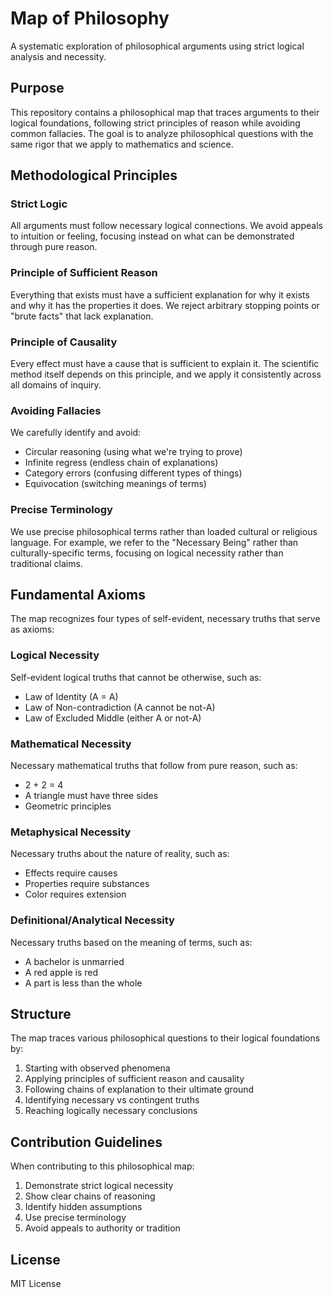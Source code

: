 # Map of Philosophy

A systematic exploration of philosophical arguments using strict logical analysis and necessity.

## Purpose

This repository contains a philosophical map that traces arguments to their logical foundations, following strict principles of reason while avoiding common fallacies. The goal is to analyze philosophical questions with the same rigor that we apply to mathematics and science.

## Methodological Principles

### Strict Logic
All arguments must follow necessary logical connections. We avoid appeals to intuition or feeling, focusing instead on what can be demonstrated through pure reason.

### Principle of Sufficient Reason
Everything that exists must have a sufficient explanation for why it exists and why it has the properties it does. We reject arbitrary stopping points or "brute facts" that lack explanation.

### Principle of Causality 
Every effect must have a cause that is sufficient to explain it. The scientific method itself depends on this principle, and we apply it consistently across all domains of inquiry.

### Avoiding Fallacies
We carefully identify and avoid:
- Circular reasoning (using what we're trying to prove)
- Infinite regress (endless chain of explanations)
- Category errors (confusing different types of things)
- Equivocation (switching meanings of terms)

### Precise Terminology
We use precise philosophical terms rather than loaded cultural or religious language. For example, we refer to the "Necessary Being" rather than culturally-specific terms, focusing on logical necessity rather than traditional claims.

## Fundamental Axioms

The map recognizes four types of self-evident, necessary truths that serve as axioms:

### Logical Necessity
Self-evident logical truths that cannot be otherwise, such as:
- Law of Identity (A = A)
- Law of Non-contradiction (A cannot be not-A)
- Law of Excluded Middle (either A or not-A)

### Mathematical Necessity 
Necessary mathematical truths that follow from pure reason, such as:
- 2 + 2 = 4
- A triangle must have three sides
- Geometric principles

### Metaphysical Necessity
Necessary truths about the nature of reality, such as:
- Effects require causes
- Properties require substances
- Color requires extension

### Definitional/Analytical Necessity
Necessary truths based on the meaning of terms, such as:
- A bachelor is unmarried
- A red apple is red
- A part is less than the whole

## Structure

The map traces various philosophical questions to their logical foundations by:
1. Starting with observed phenomena
2. Applying principles of sufficient reason and causality
3. Following chains of explanation to their ultimate ground
4. Identifying necessary vs contingent truths
5. Reaching logically necessary conclusions

## Contribution Guidelines

When contributing to this philosophical map:
1. Demonstrate strict logical necessity
2. Show clear chains of reasoning
3. Identify hidden assumptions
4. Use precise terminology
5. Avoid appeals to authority or tradition

## License

MIT License
